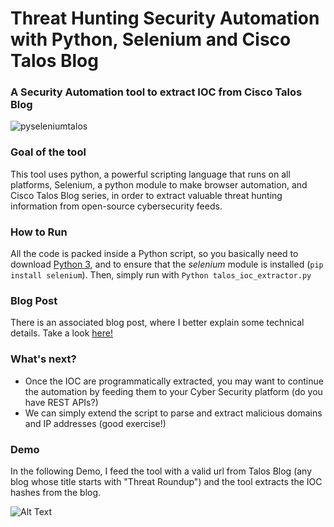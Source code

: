 # Threat Hunting Security Automation with Python, Selenium and Cisco Talos Blog
### A Security Automation tool to extract IOC from Cisco Talos Blog

![pyseleniumtalos](https://user-images.githubusercontent.com/24792152/146275139-e196e906-5b3f-4182-994d-2d0ce867726d.png)

### Goal of the tool
This tool uses python, a powerful scripting language that runs on all platforms, Selenium, a python module to make browser automation, and Cisco Talos Blog series,
in order to extract valuable threat hunting information from open-source cybersecurity feeds.

### How to Run
All the code is packed inside a Python script, so you basically need to download [Python 3](https://www.python.org/downloads/), and to ensure that 
the *selenium* module is installed (`pip install selenium`). 
Then, simply run with `Python talos_ioc_extractor.py`

### Blog Post

There is an associated blog post, where I better explain some technical details.
Take a look [here!](http://thebytemachine.com/security_automation_with_python_selenium_and_talos_blog)

### What's next?

- Once the IOC are programmatically extracted, you may want to continue the automation by feeding them to your Cyber Security platform 
  (do you have REST APIs?)
- We can simply extend the script to parse and extract malicious domains and IP addresses (good exercise!)


### Demo
In the following Demo, I feed the tool with a valid url from Talos Blog (any blog whose title starts with "Threat Roundup")
and the tool extracts the IOC hashes from the blog.

![Alt Text](https://github.com/Balzu/BOSS/blob/main/tools/boss%20%231%20-%20Threat%20Hunting%20Security%20Automation%20with%20Python%2C%20Selenium%20and%20Cisco%20Talos%20Blog/demo.gif)
